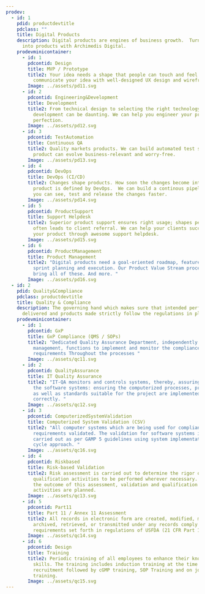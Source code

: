 ```yaml
---
prodev:
  - id: 1
    pdid: productdevtitle
    pdclass: ""
    title: Digital Products
    description: Digital products are engines of business growth.  Turn your ideas
      into products with Archimedis Digital.
    prodevminicontainer:
      - id: 1
        pdcontid: Design
        title: MVP / Prototype
        title2: Your idea needs a shape that people can touch and feel.  We can help you
          communicate your idea with well-designed UX design and wireframes.
        Image: ../assets/pd11.svg
      - id: 2
        pdcontid: Engineering&Development
        title: Development
        title2: From technical design to selecting the right technology stalk, product
          development can be daunting. We can help you engineer your product to
          perfection.
        Image: ../assets/pd12.svg
      - id: 3
        pdcontid: TestAutomation
        title: Continuous QA
        title2: Quality markets products. We can build automated test suites so your
          product can evolve business-relevant and worry-free.
        Image: ../assets/pd13.svg
      - id: 4
        pdcontid: DevOps
        title: DevOps (CI/CD)
        title2: Changes shape products. How soon the changes become integral to the
          product is defined by DevOps.  We can build a continous pipeline so
          you can see, test and release the changes faster.
        Image: ../assets/pd14.svg
      - id: 5
        pdcontid: ProductSupport
        title: Support Helpdesk
        title2: Superior product support ensures right usage; shapes perceptions; and
          often leads to client referral. We can help your clients succeed with
          your product through awesome support helpdesk.
        Image: ../assets/pd15.svg
      - id: 6
        pdcontid: ProductManagement
        title: Product Management
        title2: "Digital products need a goal-oriented roadmap, feature prioritization,
          sprint planning and execution. Our Product Value Stream process can
          bring all of these. And more. "
        Image: ../assets/pd16.svg
  - id: 2
    pdid: Quality&Compliance
    pdclass: productdevtitle
    title: Quality & Compliance
    description: The governing hand which makes sure that intended performance is
      delivered and products made strictly follow the regulations in place.
    prodevminicontainer:
      - id: 1
        pdcontid: GxP
        title: GxP Compliance (QMS / SOPs)
        title2: "Dedicated Quality Assurance Department, independently reporting to the
          management, functions to implement and monitor the compliance to cGMP
          requirements Throughout the processes "
        Image: ../assets/qc11.svg
      - id: 2
        pdcontid: QualityAssurance
        title: IT Quality Assurance
        title2: "IT-QA monitors and controls systems, thereby, assuring the quality of
          the software systems: ensuring the computerized processes, procedures
          as well as standards suitable for the project are implemented
          correctly. "
        Image: ../assets/qc12.svg
      - id: 3
        pdcontid: ComputerizedSystemValidation
        title: Computerized System Validation (CSV)
        title2: "All computer systems which are being used for compliance of GMP/GLP
          requirements validated. The validation for software systems is also
          carried out as per GAMP 5 guidelines using system implementation life
          cycle approach. "
        Image: ../assets/qc16.svg
      - id: 4
        pdcontid: Riskbased
        title: Risk-based Validation
        title2: Risk assessment is carried out to determine the rigor of validation and
          qualification activities to be performed wherever necessary. Based on
          the outcome of this assessment, validation and qualification
          activities are planned.
        Image: ../assets/qc13.svg
      - id: 5
        pdcontid: Part11
        title: Part 11 / Annex 11 Assessment
        title2: All records in electronic form are created, modified, maintained,
          archived, retrieved, or transmitted under any records comply with the
          requirements set forth in regulations of USFDA (21 CFR Part 11)
        Image: ../assets/qc14.svg
      - id: 6
        pdcontid: Design
        title: Training
        title2: Periodic training of all employees to enhance their knowledge and
          skills. The training includes induction training at the time of new
          recruitment followed by cGMP training, SOP Training and on job
          training.
        Image: ../assets/qc15.svg
---
```

